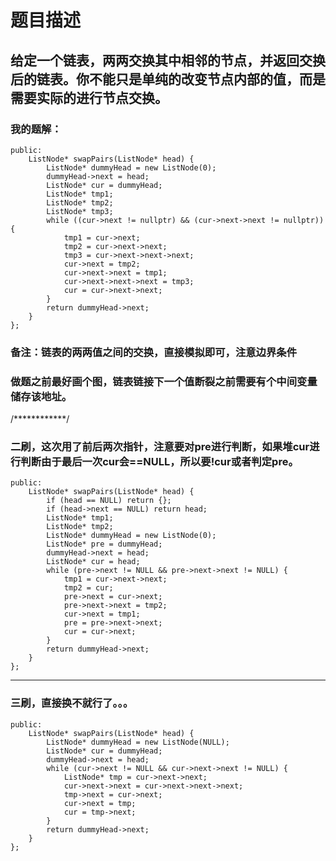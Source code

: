# 题目描述
## 给定一个链表，两两交换其中相邻的节点，并返回交换后的链表。你不能只是单纯的改变节点内部的值，而是需要实际的进行节点交换。
### 我的题解：
```class Solution {
public:
    ListNode* swapPairs(ListNode* head) {
        ListNode* dummyHead = new ListNode(0);
        dummyHead->next = head;
        ListNode* cur = dummyHead;
        ListNode* tmp1;
        ListNode* tmp2;
        ListNode* tmp3;                                                               
        while ((cur->next != nullptr) && (cur->next->next != nullptr)) {
            tmp1 = cur->next;
            tmp2 = cur->next->next;
            tmp3 = cur->next->next->next;
            cur->next = tmp2;
            cur->next->next = tmp1;
            cur->next->next->next = tmp3;
            cur = cur->next->next;
        }
        return dummyHead->next;
    }
};
```
### **备注**：链表的两两值之间的交换，直接模拟即可，注意边界条件
### 做题之前最好画个图，链表链接下一个值断裂之前需要有个中间变量储存该地址。
/************/
### 二刷，这次用了前后两次指针，注意要对pre进行判断，如果堆cur进行判断由于最后一次cur会==NULL，所以要!cur或者判定pre。
```class Solution {
public:
    ListNode* swapPairs(ListNode* head) {
        if (head == NULL) return {};
        if (head->next == NULL) return head;
        ListNode* tmp1;
        ListNode* tmp2;
        ListNode* dummyHead = new ListNode(0);
        ListNode* pre = dummyHead;
        dummyHead->next = head;
        ListNode* cur = head;
        while (pre->next != NULL && pre->next->next != NULL) {
            tmp1 = cur->next->next;
            tmp2 = cur;
            pre->next = cur->next;
            pre->next->next = tmp2;
            cur->next = tmp1;  
            pre = pre->next->next;
            cur = cur->next;
        }
        return dummyHead->next;
    }
};
```
***
### 三刷，直接换不就行了。。。
```class Solution {
public:
    ListNode* swapPairs(ListNode* head) {
        ListNode* dummyHead = new ListNode(NULL);
        ListNode* cur = dummyHead;
        dummyHead->next = head;
        while (cur->next != NULL && cur->next->next != NULL) {
            ListNode* tmp = cur->next->next;
            cur->next->next = cur->next->next->next;
            tmp->next = cur->next;
            cur->next = tmp;
            cur = tmp->next;
        }
        return dummyHead->next;
    }
};
```